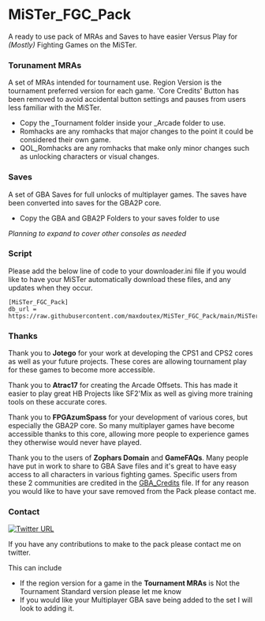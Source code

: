 # MiSTer_FGC_Pack
A ready to use pack of MRAs and Saves to have easier Versus Play for *(Mostly)* Fighting Games on the MiSTer.

### Torunament MRAs
A set of MRAs intended for tournament use.
Region Version is the tournament preferred version for each game.
'Core Credits' Button has been removed to avoid accidental button settings and pauses from users less familiar with the MiSTer.

- Copy the _Tournament folder inside your _Arcade folder to use.
- Romhacks are any romhacks that major changes to the point it could be considered their own game.
- QOL_Romhacks are any romhacks that make only minor changes such as unlocking characters or visual changes.

### Saves
A set of GBA Saves for full unlocks of multiplayer games.
The saves have been converted into saves for the GBA2P core.
- Copy the GBA and GBA2P Folders to your saves folder to use


*Planning to expand to cover other consoles as needed*

### Script
Please add the below line of code to your downloader.ini file if you would like to have your MiSTer automatically download these files, and any updates when they occur.

```
[MiSTer_FGC_Pack]
db_url = https://raw.githubusercontent.com/maxdoutex/MiSTer_FGC_Pack/main/MiSTer_FGC_Pack.json
```

### Thanks
Thank you to **Jotego** for your work at developing the CPS1 and CPS2 cores as well as your future projects. 
These cores are allowing tournament play for these games to become more accessible.

Thank you to **Atrac17** for creating the Arcade Offsets. 
This has made it easier to play great HB Projects like SF2'Mix as well as giving more training tools on these accurate cores.

Thank you to **FPGAzumSpass** for your development of various cores, but especially the GBA2P core.
So many multiplayer games have become accessible thanks to this core, allowing more people to experience games they otherwise would never have played.

Thank you to the users of **Zophars Domain** and **GameFAQs**. 
Many people have put in work to share to GBA Save files and it's great to have easy access to all characters in various fighting games.
Specific users from these 2 communities are credited in the [GBA_Credits](GBA_Credits.txt) file.
If for any reason you would like to have your save removed from the Pack please contact me.

### Contact
[![Twitter URL](https://img.shields.io/twitter/url/https/twitter.com/MaxDOutEX.svg?style=social&label=Follow%20%40MaxDOutEX)](https://twitter.com/MaxDOutEX)

If you have any contributions to make to the pack please contact me on twitter.

This can include
- If the region version for a game in the **Tournament MRAs** is Not the Tournament Standard version please let me know
- If you would like your Multiplayer GBA save being added to the set I will look to adding it. 
